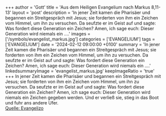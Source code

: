 +++
author = 'Gott'
title = 'Aus dem Heiligen Evangelium nach Markus 8,11-13'
layout = 'post'
description = 'In jener Zeit kamen die Pharisäer und begannen ein Streitgespräch mit Jesus; sie forderten von ihm ein Zeichen vom Himmel, um ihn zu versuchen. Da seufzte er im Geist auf und sagte: Was fordert diese Generation ein Zeichen? Amen, ich sage euch: Dieser Generation wird niemals ein ....'
images = ['/symbols/evangelist_markus.jpg']
categories = ['EVANGELIUM']
tags = ['EVANGELIUM']
date = '2024-02-12 09:00:00 +0100'
summary = 'In jener Zeit kamen die Pharisäer und begannen ein Streitgespräch mit Jesus; sie forderten von ihm ein Zeichen vom Himmel, um ihn zu versuchen. Da seufzte er im Geist auf und sagte: Was fordert diese Generation ein Zeichen? Amen, ich sage euch: Dieser Generation wird niemals ein ....'
linkedsummaryImage = 'evangelist_markus.jpg'
keepImageRatio = 'true'
+++
In jener Zeit kamen die Pharisäer und begannen ein Streitgespräch mit Jesus; sie forderten von ihm ein Zeichen vom Himmel, um ihn zu versuchen.
Da seufzte er im Geist auf und sagte: Was fordert diese Generation ein Zeichen? Amen, ich sage euch: Dieser Generation wird niemals ein Zeichen gegeben werden.<!--more-->
Und er verließ sie, stieg in das Boot und fuhr ans andere Ufer.<br> [Quelle: Evangelizo](https://evangeliumtagfuertag.org/DE/gospel)